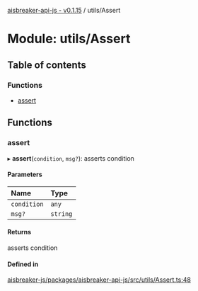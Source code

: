 [aisbreaker-api-js - v0.1.15](../README.md) / utils/Assert

# Module: utils/Assert

## Table of contents

### Functions

- [assert](utils_Assert.md#assert)

## Functions

### assert

▸ **assert**(`condition`, `msg?`): asserts condition

#### Parameters

| Name | Type |
| :------ | :------ |
| `condition` | `any` |
| `msg?` | `string` |

#### Returns

asserts condition

#### Defined in

[aisbreaker-js/packages/aisbreaker-api-js/src/utils/Assert.ts:48](https://github.com/aisbreaker/aisbreaker-js/blob/develop/packages/aisbreaker-api-js/src/utils/Assert.ts#L48)
